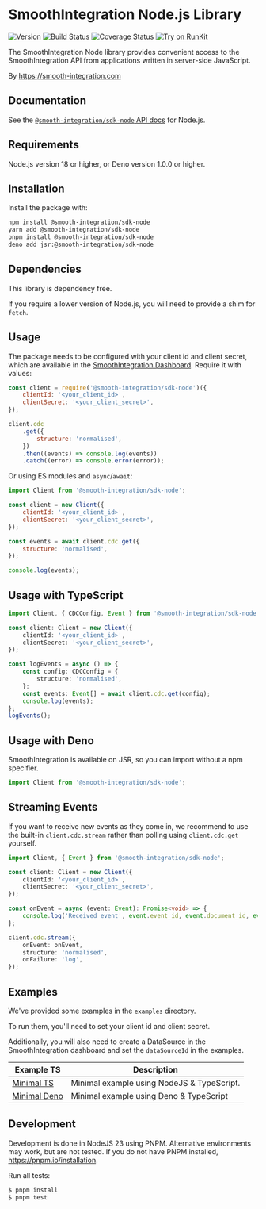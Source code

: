 # SmoothIntegration Node.js Library

[![Version](https://img.shields.io/npm/v/@smooth-integration/sdk-node.svg)](https://www.npmjs.org/package/@smooth-integration/sdk-node)
[![Build Status](https://github.com/SmoothIntegration/sdk-node/actions/workflows/check.yml/badge.svg?branch=master)](https://github.com/SmoothIntegration/sdk-node/actions?query=branch%3Amaster)
[![Coverage Status](https://coveralls.io/repos/github/SmoothIntegration/sdk-node/badge.svg?branch=master)](https://coveralls.io/github/SmoothIntegration/sdk-node?branch=master)
[![Try on RunKit](https://badge.runkitcdn.com/@smooth-integration/sdk-node.svg)](https://runkit.com/npm/@smooth-integration/sdk-node)

The SmoothIntegration Node library provides convenient access to the SmoothIntegration API from
applications written in server-side JavaScript.

By https://smooth-integration.com

## Documentation

See the [`@smooth-integration/sdk-node` API docs](https://smooth-integration.com/docs) for Node.js.

## Requirements

Node.js version 18 or higher, or Deno version 1.0.0 or higher.

## Installation

Install the package with:

```sh
npm install @smooth-integration/sdk-node
yarn add @smooth-integration/sdk-node
pnpm install @smooth-integration/sdk-node
deno add jsr:@smooth-integration/sdk-node
```

## Dependencies

This library is dependency free.

If you require a lower version of Node.js, you will need to provide a shim for `fetch`.

## Usage

The package needs to be configured with your client id and client secret, which are
available in the [SmoothIntegration Dashboard](https://app.smooth-integration.com/secrets). Require it with values:

```js
const client = require('@smooth-integration/sdk-node')({
    clientId: '<your_client_id>',
    clientSecret: '<your_client_secret>',
});

client.cdc
    .get({
        structure: 'normalised',
    })
    .then((events) => console.log(events))
    .catch((error) => console.error(error));
```

Or using ES modules and `async`/`await`:

```js
import Client from '@smooth-integration/sdk-node';

const client = new Client({
    clientId: '<your_client_id>',
    clientSecret: '<your_client_secret>',
});

const events = await client.cdc.get({
    structure: 'normalised',
});

console.log(events);
```

## Usage with TypeScript

```ts
import Client, { CDCConfig, Event } from '@smooth-integration/sdk-node';

const client: Client = new Client({
    clientId: '<your_client_id>',
    clientSecret: '<your_client_secret>',
});

const logEvents = async () => {
    const config: CDCConfig = {
        structure: 'normalised',
    };
    const events: Event[] = await client.cdc.get(config);
    console.log(events);
};
logEvents();
```

## Usage with Deno

SmoothIntegration is available on JSR, so you can import without a npm specifier.

```ts
import Client from '@smooth-integration/sdk-node';
```

## Streaming Events

If you want to receive new events as they come in, we recommend to use the built-in `client.cdc.stream` rather than
polling using `client.cdc.get` yourself.

```ts
import Client, { Event } from '@smooth-integration/sdk-node';

const client: Client = new Client({
    clientId: '<your_client_id>',
    clientSecret: '<your_client_secret>',
});

const onEvent = async (event: Event): Promise<void> => {
    console.log('Received event', event.event_id, event.document_id, event);
};

client.cdc.stream({
    onEvent: onEvent,
    structure: 'normalised',
    onFailure: 'log',
});
```

## Examples

We've provided some examples in the `examples` directory.

To run them, you'll need to set your client id and client secret.

Additionally, you will also need to create a DataSource in the SmoothIntegration dashboard and set the
`dataSourceId` in the examples.

| Example TS                                                                                      | Description                                |
| ----------------------------------------------------------------------------------------------- | ------------------------------------------ |
| [Minimal TS](https://github.com/SmoothIntegration/sdk-node/tree/master/examples/minimal-ts)     | Minimal example using NodeJS & TypeScript. |
| [Minimal Deno](https://github.com/SmoothIntegration/sdk-node/tree/master/examples/minimal-deno) | Minimal example using Deno & TypeScript    |

## Development

Development is done in NodeJS 23 using PNPM. Alternative environments may work, but are not tested.
If you do not have PNPM installed, https://pnpm.io/installation.

Run all tests:

```bash
$ pnpm install
$ pnpm test
```
